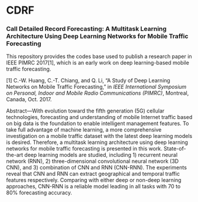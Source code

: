 # CDRF 
### Call Detailed Record Forecasting: A Multitask Learning Architecture Using Deep Learning Networks for Mobile Traffic Forecasting

This repository provides the codes base used to publish a research paper in IEEE PIMRC 2017[1], which is an early work on deep learning-based mobile traffic forecasting.


[1] C.-W. Huang, C.-T. Chiang, and Q. Li, “A Study of Deep Learning Networks on Mobile Traffic Forecasting,” in *IEEE International Symposium on Personal, Indoor and Mobile Radio Communications (PIMRC)*, Montreal, Canada, Oct. 2017.

Abstract—With evolution toward the fifth generation (5G) cellular technologies, forecasting and understanding of mobile Internet traffic based on big data is the foundation to enable intelligent management features. To take full advantage of machine learning, a more comprehensive investigation on a mobile traffic dataset with the latest deep learning models is desired. Therefore, a multitask learning architecture using deep learning networks for mobile traffic forecasting is presented in this work. State-of-the-art deep learning models are studied, including 1) recurrent neural network (RNN), 2) three-dimensional convolutional neural network (3D CNN), and 3) combination of CNN and RNN (CNN-RNN). The experiments reveal that CNN and RNN can extract geographical and temporal traffic features respectively. Comparing with either deep or non-deep learning approaches, CNN-RNN is a reliable model leading in all tasks with 70 to 80% forecasting accuracy.
